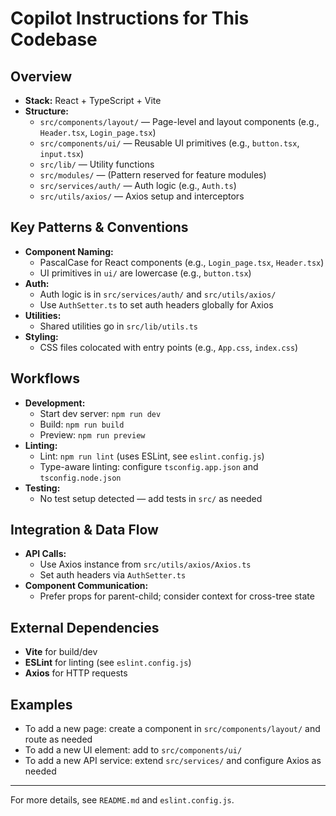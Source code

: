 # Copilot Instructions for This Codebase

## Overview
- **Stack:** React + TypeScript + Vite
- **Structure:**
  - `src/components/layout/` — Page-level and layout components (e.g., `Header.tsx`, `Login_page.tsx`)
  - `src/components/ui/` — Reusable UI primitives (e.g., `button.tsx`, `input.tsx`)
  - `src/lib/` — Utility functions
  - `src/modules/` — (Pattern reserved for feature modules)
  - `src/services/auth/` — Auth logic (e.g., `Auth.ts`)
  - `src/utils/axios/` — Axios setup and interceptors

## Key Patterns & Conventions
- **Component Naming:**
  - PascalCase for React components (e.g., `Login_page.tsx`, `Header.tsx`)
  - UI primitives in `ui/` are lowercase (e.g., `button.tsx`)
- **Auth:**
  - Auth logic is in `src/services/auth/` and `src/utils/axios/`
  - Use `AuthSetter.ts` to set auth headers globally for Axios
- **Utilities:**
  - Shared utilities go in `src/lib/utils.ts`
- **Styling:**
  - CSS files colocated with entry points (e.g., `App.css`, `index.css`)

## Workflows
- **Development:**
  - Start dev server: `npm run dev`
  - Build: `npm run build`
  - Preview: `npm run preview`
- **Linting:**
  - Lint: `npm run lint` (uses ESLint, see `eslint.config.js`)
  - Type-aware linting: configure `tsconfig.app.json` and `tsconfig.node.json`
- **Testing:**
  - No test setup detected — add tests in `src/` as needed

## Integration & Data Flow
- **API Calls:**
  - Use Axios instance from `src/utils/axios/Axios.ts`
  - Set auth headers via `AuthSetter.ts`
- **Component Communication:**
  - Prefer props for parent-child; consider context for cross-tree state

## External Dependencies
- **Vite** for build/dev
- **ESLint** for linting (see `eslint.config.js`)
- **Axios** for HTTP requests

## Examples
- To add a new page: create a component in `src/components/layout/` and route as needed
- To add a new UI element: add to `src/components/ui/`
- To add a new API service: extend `src/services/` and configure Axios as needed

---
For more details, see `README.md` and `eslint.config.js`.
